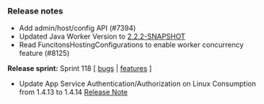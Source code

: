 ### Release notes
<!-- Please add your release notes in the following format:
- My change description (#PR)
-->
- Add admin/host/config API (#7394)
- Updated Java Worker Version to [2.2.2-SNAPSHOT](https://github.com/Azure/azure-functions-java-worker/releases/tag/2.2.2-SNAPSHOT)
- Read FuncitonsHostingConfigurations to enable worker concurrency feature (#8125)

**Release sprint:** Sprint 118
[ [bugs](https://github.com/Azure/azure-functions-host/issues?q=is%3Aissue+milestone%3A%22Functions+Sprint+118%22+label%3Abug+is%3Aclosed) | [features](https://github.com/Azure/azure-functions-host/issues?q=is%3Aissue+milestone%3A%22Functions+Sprint+118%22+label%3Afeature+is%3Aclosed) ]
- Update App Service Authentication/Authorization on Linux Consumption from 1.4.13 to 1.4.14 [Release Note](https://github.com/Azure/app-service-announcements/issues/358)

